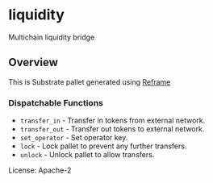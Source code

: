 # liquidity

Multichain liquidity bridge

## Overview

This is Substrate pallet generated using [Reframe](https://github.com/Ansvia/reframe)


### Dispatchable Functions

* `transfer_in` - Transfer in tokens from external network.
* `transfer_out` - Transfer out tokens to external network.
* `set_operator` - Set operator key.
* `lock` - Lock pallet to prevent any further transfers.
* `unlock` - Unlock pallet to allow transfers.

[`Call`]: ./enum.Call.html
[`Config`]: ./trait.Config.html

License: Apache-2




